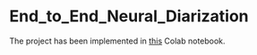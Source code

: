 # End_to_End_Neural_Diarization

The project has been implemented in [this](https://colab.research.google.com/drive/15vjyzPWNvs51auO1vs2AtwhPBc8vpN6U?usp=sharing) Colab notebook.
